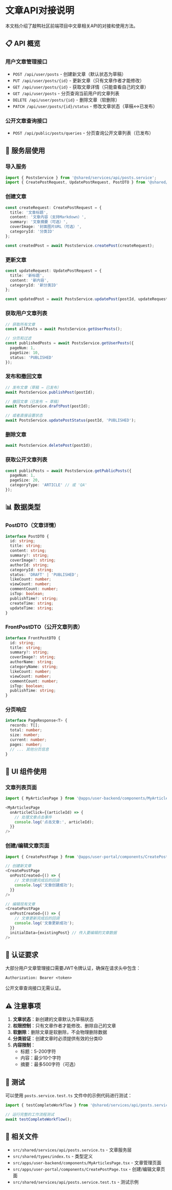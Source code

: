 # 文章API对接说明

本文档介绍了敲鸭社区前端项目中文章相关API的对接和使用方法。

## 📋 API 概览

### 用户文章管理接口
- `POST /api/user/posts` - 创建新文章（默认状态为草稿）
- `PUT /api/user/posts/{id}` - 更新文章（只有文章作者才能修改）
- `GET /api/user/posts/{id}` - 获取文章详情（只能查看自己的文章）
- `GET /api/user/posts` - 分页查询当前用户的文章列表
- `DELETE /api/user/posts/{id}` - 删除文章（软删除）
- `PATCH /api/user/posts/{id}/status` - 修改文章状态（草稿↔已发布）

### 公开文章查询接口
- `POST /api/public/posts/queries` - 分页查询公开文章列表（已发布）

## 🔧 服务层使用

### 导入服务
```typescript
import { PostsService } from '@shared/services/api/posts.service';
import { CreatePostRequest, UpdatePostRequest, PostDTO } from '@shared/types';
```

### 创建文章
```typescript
const createRequest: CreatePostRequest = {
  title: '文章标题',
  content: '文章内容（支持Markdown）',
  summary: '文章摘要（可选）',
  coverImage: '封面图片URL（可选）',
  categoryId: '分类ID'
};

const createdPost = await PostsService.createPost(createRequest);
```

### 更新文章
```typescript
const updateRequest: UpdatePostRequest = {
  title: '新标题',
  content: '新内容',
  categoryId: '新分类ID'
};

const updatedPost = await PostsService.updatePost(postId, updateRequest);
```

### 获取用户文章列表
```typescript
// 获取所有文章
const allPosts = await PostsService.getUserPosts();

// 分页和过滤
const publishedPosts = await PostsService.getUserPosts({
  pageNum: 1,
  pageSize: 10,
  status: 'PUBLISHED'
});
```

### 发布和撤回文章
```typescript
// 发布文章（草稿 → 已发布）
await PostsService.publishPost(postId);

// 撤回文章（已发布 → 草稿）
await PostsService.draftPost(postId);

// 或者直接设置状态
await PostsService.updatePostStatus(postId, 'PUBLISHED');
```

### 删除文章
```typescript
await PostsService.deletePost(postId);
```

### 获取公开文章列表
```typescript
const publicPosts = await PostsService.getPublicPosts({
  pageNum: 1,
  pageSize: 20,
  categoryType: 'ARTICLE' // 或 'QA'
});
```

## 📊 数据类型

### PostDTO（文章详情）
```typescript
interface PostDTO {
  id: string;
  title: string;
  content: string;
  summary?: string;
  coverImage?: string;
  authorId: string;
  categoryId: string;
  status: 'DRAFT' | 'PUBLISHED';
  likeCount: number;
  viewCount: number;
  commentCount: number;
  isTop: boolean;
  publishTime?: string;
  createTime: string;
  updateTime: string;
}
```

### FrontPostDTO（公开文章列表）
```typescript
interface FrontPostDTO {
  id: string;
  title: string;
  summary?: string;
  coverImage?: string;
  authorName: string;
  categoryName: string;
  likeCount: number;
  viewCount: number;
  commentCount: number;
  isTop: boolean;
  publishTime: string;
}
```

### 分页响应
```typescript
interface PageResponse<T> {
  records: T[];
  total: number;
  size: number;
  current: number;
  pages: number;
  // ... 其他分页信息
}
```

## 🎨 UI 组件使用

### 文章列表页面
```typescript
import { MyArticlesPage } from '@apps/user-backend/components/MyArticlesPage';

<MyArticlesPage 
  onArticleClick={(articleId) => {
    // 处理文章点击事件
    console.log('点击文章:', articleId);
  }}
/>
```

### 创建/编辑文章页面
```typescript
import { CreatePostPage } from '@apps/user-portal/components/CreatePostPage';

// 创建新文章
<CreatePostPage 
  onPostCreated={() => {
    // 文章创建完成后的回调
    console.log('文章创建成功');
  }}
/>

// 编辑现有文章
<CreatePostPage 
  onPostCreated={() => {
    // 文章更新完成后的回调
    console.log('文章更新成功');
  }}
  initialData={existingPost} // 传入要编辑的文章数据
/>
```

## 🔐 认证要求

大部分用户文章管理接口需要JWT令牌认证，确保在请求头中包含：
```
Authorization: Bearer <token>
```

公开文章查询接口无需认证。

## ⚠️ 注意事项

1. **文章状态**：新创建的文章默认为草稿状态
2. **权限控制**：只有文章作者才能修改、删除自己的文章
3. **软删除**：删除文章是软删除，不会物理删除数据
4. **分类验证**：创建文章时必须提供有效的分类ID
5. **内容限制**：
   - 标题：5-200字符
   - 内容：最少10个字符
   - 摘要：最多500字符（可选）

## 🧪 测试

可以使用 `posts.service.test.ts` 文件中的示例代码进行测试：

```typescript
import { testCompleteWorkflow } from '@shared/services/api/posts.service.test';

// 运行完整的工作流程测试
await testCompleteWorkflow();
```

## 🔗 相关文件

- `src/shared/services/api/posts.service.ts` - 文章服务层
- `src/shared/types/index.ts` - 类型定义
- `src/apps/user-backend/components/MyArticlesPage.tsx` - 文章管理页面
- `src/apps/user-portal/components/CreatePostPage.tsx` - 创建/编辑文章页面
- `src/shared/services/api/posts.service.test.ts` - 测试示例